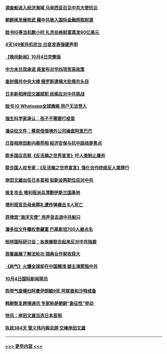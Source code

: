 #### [调查船进入经济海域 马来西亚召见中共大使抗议](../pages/prog202/a103234411.md?t=10051601) 
#### [朝鲜续发展核武 藉中共骇入国际金融网取财源](../pages/prog202/a103234276.md?t=10051601) 
#### [脸书IG等当机数小时 扎克伯格财富蒸发60亿美元](../pages/prog202/a103234257.md?t=10051601) 
#### [4天149架共机扰台 白宫发表强硬声明](../pages/prog202/a103234274.md?t=10051601) 
#### [【晚间新闻】10月4日完整版](../pages/prog202/a103234281.md?t=10051601) 
#### [中方未兑现承诺 美宣布对华四项贸易政策](../pages/prog202/a103234253.md?t=10051601) 
#### [查封俄共中央大楼 俄罗斯逮捕大批俄共头目](../pages/prog202/a103234216.md?t=10051601) 
#### [日本新相岸田文雄就职 组阁应对中共挑战](../pages/prog202/a103234204.md?t=10051601) 
#### [脸书 IG Whatsapp全球瘫痪 用户无法登入](../pages/prog202/a103234110.md?t=10051601) 
#### [强生科学家承认：孩子不需要打疫苗](../pages/prog202/a103234068.md?t=10051601) 
#### [潘朵拉文件：蔡崇信借境外公司操盘阿里巴巴](../pages/prog202/a103234049.md?t=10051601) 
#### [日首相岸田新内阁亮相 经济安保与抗中路线是焦点](../pages/prog202/a103234041.md?t=10051601) 
#### [欧多国议员挺《反活摘之世界宣言》吁人类制止屠杀](../pages/prog202/a103234014.md?t=10051601) 
#### [联合国人权专家：《反活摘之世界宣言》强化合作终结反人类罪行](../pages/prog202/a103234001.md?t=10051601) 
#### [岸田文雄出任日本首相 拟新设两职位应对中共](../pages/prog202/a103233958.md?t=10051601) 
#### [报复攻击 塔利班派兵清剿伊斯兰国基地](../pages/prog202/a103233914.md?t=10051601) 
#### [塔利班官员母亲葬礼遭炸弹袭击 8人死亡](../pages/prog202/a103233838.md?t=10051601) 
#### [菲律宾“海洋天使” 用声音击退中共船只](../pages/prog202/a103233826.md?t=10051601) 
#### [潘多拉文件曝权贵藏富 巴基斯坦700人被点名](../pages/prog202/a103232550.md?t=10051601) 
#### [柏林国际研讨会：各族裔联合起来反对中共独裁](../pages/prog202/a103233784.md?t=10051601) 
#### [观看画展了解法轮功 瑞典女作家收获大](../pages/prog202/a103233707.md?t=10051601) 
#### [《尚气》火爆全球却在中国搁浅 疑主演惹恼中共](../pages/prog202/a103233750.md?t=10051601) 
#### [10月4日国际新闻简讯](../pages/prog202/a103233635.md?t=10051601) 
#### [热带气旋横扫阿曼伊朗酿9死 阿联酋和沙特戒备](../pages/prog202/a103233609.md?t=10051601) 
#### [韩朝恢复跨境通讯 专家称是朝鲜“象征性”举动](../pages/prog202/a103233490.md?t=10051601) 
#### [快讯：岸田文雄当选日本首相](../pages/prog202/a103233545.md?t=10051601) 
#### [执政384天 菅义伟内阁总辞 交棒岸田文雄](../pages/prog202/a103233473.md?t=10051601) 

----
#### [ >>> 更早内容 <<< ](../indexes/prog202-earlier.md)
